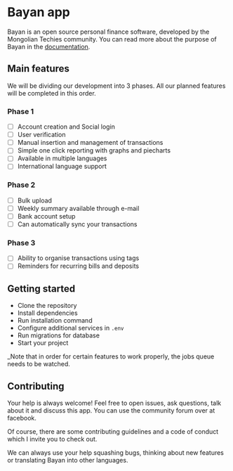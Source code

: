# Bayan app
Bayan is an open source personal finance software, developed by the Mongolian Techies community.
You can read more about the purpose of Bayan in the [documentation](https://whimsical.com/bayan-app-MZYDr19fDtmk8s9EE7jHsE).

## Main features
We will be dividing our development into 3 phases. All our planned features will be completed in this order.

### Phase 1
- [ ] Account creation and Social login
- [ ] User verification
- [ ] Manual insertion and management of transactions
- [ ] Simple one click reporting with graphs and piecharts
- [ ] Available in multiple languages
- [ ] International language support

### Phase 2
- [ ] Bulk upload
- [ ] Weekly summary available through e-mail
- [ ] Bank account setup
- [ ] Can automatically sync your transactions

### Phase 3
- [ ] Ability to organise transactions using tags
- [ ] Reminders for recurring bills and deposits

## Getting started
- Clone the repository 
- Install dependencies
- Run installation command
- Configure additional services in  `.env` 
- Run migrations for database
- Start your project

_Note that in order for certain features to work properly, the jobs queue needs to be watched.

## Contributing
Your help is always welcome! Feel free to open issues, ask questions, talk about it and discuss this app. You can use the community forum over at facebook.

Of course, there are some contributing guidelines and a code of conduct which I invite you to check out.

We can always use your help squashing bugs, thinking about new features or translating Bayan into other languages.
